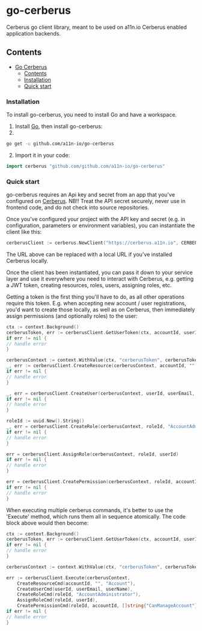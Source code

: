 # go-cerberus
Cerberus go client library, meant to be used on a11n.io Cerberus enabled application backends.

## Contents

- [Go Cerberus](#go-cerberus)
  - [Contents](#contents)
  - [Installation](#installation)
  - [Quick start](#quick-start)

### Installation

To install go-cerberus, you need to install Go and have a workspace.

1. Install [Go](http://go.dev), then install go-cerberus:
2. 
```sh
go get -u github.com/a11n-io/go-cerberus
```

2. Import it in your code:

```go
import cerberus "github.com/github.com/a11n-io/go-cerberus"
```

### Quick start

go-cerberus requires an Api key and secret from an app that you've configured on [Cerberus](cerberus.a11n.io).
NB!! Treat the API secret securely, never use in frontend code, and do not check into source repositories.

Once you've configured your project with the API key and secret (e.g. in configuration, parameters or environment variables), you can instantiate the client like this:

```go
cerberusClient := cerberus.NewClient("https://cerberus.a11n.io", CERBERUS_API_KEY, CERBERUS_API_SECRET)
```
The URL above can be replaced with a local URL if you've installed Cerberus locally.

Once the client has been instantiated, you can pass it down to your service layer and use it everywhere you need to interact with Cerberus,
e.g. getting a JWT token, creating resources, roles, users, assigning roles, etc.

Getting a token is the first thing you'll have to do, as all other operations require this token.
E.g. when accepting new account / user registrations, you'd want to create those locally, as well as on Cerberus, then immediately assign permissions (and optionally roles) to the user:

```go
ctx := context.Background()
cerberusToken, err := cerberusClient.GetUserToken(ctx, accountId, userId)
if err != nil {
// handle error
}

cerberusContext := context.WithValue(ctx, "cerberusToken", cerberusToken)
_, err := cerberusClient.CreateResource(cerberusContext, accountId, "", "Account")
if err != nil {
// handle error
}

_, err = cerberusClient.CreateUser(cerberusContext, userId, userEmail, userName)
if err != nil {
// handle error
}

roleId := uuid.New().String()
_, err = cerberusClient.CreateRole(cerberusContext, roleId, "AccountAdministrator")
if err != nil {
// handle error
}

err = cerberusClient.AssignRole(cerberusContext, roleId, userId)
if err != nil {
// handle error
}

err = cerberusClient.CreatePermission(cerberusContext, roleId, accountId, []string{"CanManageAccount"})
if err != nil {
// handle error
}
```

When executing multiple cerberus commands, it's better to use the 'Execute' method, which runs them all in sequence atomically.
The code block above would then become:

```go
ctx := context.Background()
cerberusToken, err := cerberusClient.GetUserToken(ctx, accountId, userId)
if err != nil {
// handle error
}

cerberusContext := context.WithValue(ctx, "cerberusToken", cerberusToken)

err := cerberusClient.Execute(cerberusContext,
    CreateResourceCmd(accountId, "", "Account"),
    CreateUserCmd(userId, userEmail, userName),
    CreateRoleCmd(roleId, "AccountAdministrator"),
    AssignRoleCmd(roleId, userId),
    CreatePermissionCmd(roleId, accountId, []string{"CanManageAccount"}))
if err != nil {
// handle error
}
```

